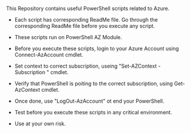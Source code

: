This Repository contains useful PowerShell scripts related to Azure.

- Each script has corresponding ReadMe file. Go through the corresponding ReadMe file before you execute any script.

- These scripts run on PowerShell AZ Module.

- Before you execute these scripts, login to your Azure Account using Connect-AzAccount cmdlet.

- Set context to correct subscription, useing "Set-AZContext -Subscription <subscription name>" cmdlet.

- Verify that PowerShell is poiting to the correct subscription, using Get-AzContext cmdlet.

- Once done, use "LogOut-AzAccount" ot end your PowerShell.

- Test before you execute these scripts in any critical environment.

- Use at your own risk.
